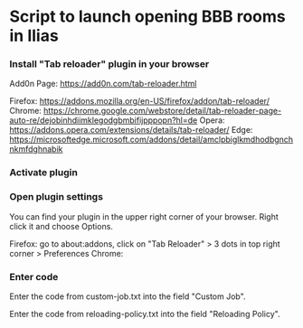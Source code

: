# Script to launch opening BBB rooms in Ilias


### Install "Tab reloader" plugin in your browser

Add0n Page: https://add0n.com/tab-reloader.html

Firefox: https://addons.mozilla.org/en-US/firefox/addon/tab-reloader/
Chrome: https://chrome.google.com/webstore/detail/tab-reloader-page-auto-re/dejobinhdiimklegodgbmbifijpppopn?hl=de
Opera: https://addons.opera.com/extensions/details/tab-reloader/
Edge: https://microsoftedge.microsoft.com/addons/detail/amclpbiglkmdhodbgnchnkmfdghnabik


### Activate plugin



### Open plugin settings

You can find your plugin in the upper right corner of your browser.
Right click it and choose Options.

Firefox: go to about:addons, click on "Tab Reloader" > 3 dots in top right corner > Preferences
Chrome: 


### Enter code

Enter the code from custom-job.txt into the field "Custom Job".

Enter the code from reloading-policy.txt into the field "Reloading Policy".
